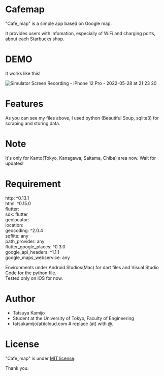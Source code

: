 # Cafemap

"Cafe_map" is a simple app based on Google map.  

It provides users with infomation, especially of WiFi and charging ports, about each Starbucks shop.

# DEMO

It works like this!

![Simulator Screen Recording - iPhone 12 Pro - 2022-05-28 at 21 23 20](https://user-images.githubusercontent.com/81934527/170825512-a73b0195-d511-41f6-8ae0-0e7f9e524f72.gif)

# Features

As you can see my files above, I used python (Beautiful Soup, sqlite3) for scraping and storing data.

# Note

It's only for Kanto(Tokyo, Kanagawa, Saitama, Chiba) area now. Wait for updates!

# Requirement

http: ^0.13.1  
html: ^0.15.0  
flutter:  
  sdk: flutter  
geolocator:  
location:  
geocoding: ^2.0.4  
sqflite: any  
path_provider: any  
flutter_google_places: ^0.3.0  
google_api_headers: ^1.1.1  
google_maps_webservice: any  

Environments under Android Studios(Mac) for dart files and Visual Studio Code for the python file.  
Tested only on iOS for now.

# Author

* Tatsuya Kamijo
* Student at the University of Tokyo, Faculty of Engineering
* tatsukamijo(at)icloud.com             # replace (at) with @.

# License

"Cafe_map" is under [MIT license](https://en.wikipedia.org/wiki/MIT_License).

Thank you.
